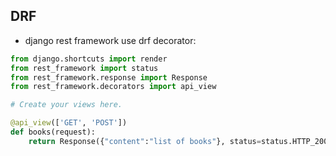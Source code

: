 ##  DRF
- django rest framework 
use drf decorator:
```python
from django.shortcuts import render
from rest_framework import status
from rest_framework.response import Response
from rest_framework.decorators import api_view

# Create your views here.

@api_view(['GET', 'POST'])
def books(request):
	return Response({"content":"list of books"}, status=status.HTTP_200_OK)
```